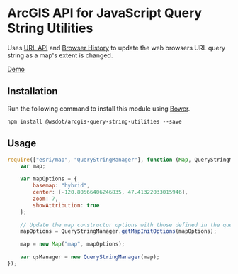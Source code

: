 ﻿ArcGIS API for JavaScript Query String Utilities
================================================

Uses [URL API] and [Browser History] to update the web browsers URL query string as a map's extent is changed.

[Demo](http://wsdot-gis.github.com/arcgis-query-string-utilities/demo/)


Installation
------------
Run the following command to install this module using [Bower].

    npm install @wsdot/arcgis-query-string-utilities --save


Usage
-----

```javascript
require(["esri/map", "QueryStringManager"], function (Map, QueryStringManager) {
    var map;

    var mapOptions = {
        basemap: "hybrid",
        center: [-120.80566406246835, 47.41322033015946],
        zoom: 7,
        showAttribution: true
    };

    // Update the map constructor options with those defined in the query string.
    mapOptions = QueryStringManager.getMapInitOptions(mapOptions);

    map = new Map("map", mapOptions);

    var qsManager = new QueryStringManager(map);
});
```

[Bower]:http://bower.io
[Browser History]:https://developer.mozilla.org/en-US/docs/Web/Guide/API/DOM/Manipulating_the_browser_history
[URL API]:https://url.spec.whatwg.org/#api
